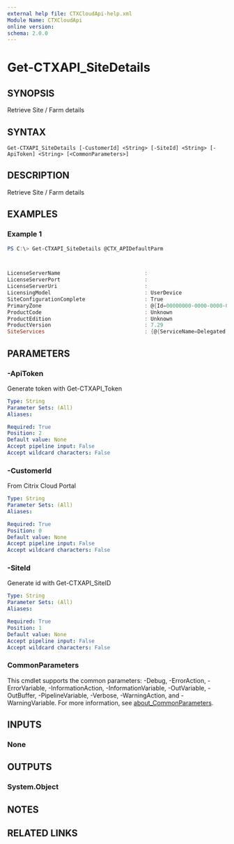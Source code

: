 ```yaml
---
external help file: CTXCloudApi-help.xml
Module Name: CTXCloudApi
online version:
schema: 2.0.0
---
```


# Get-CTXAPI_SiteDetails

## SYNOPSIS
Retrieve Site / Farm details

## SYNTAX

```
Get-CTXAPI_SiteDetails [-CustomerId] <String> [-SiteId] <String> [-ApiToken] <String> [<CommonParameters>]
```

## DESCRIPTION
Retrieve Site / Farm details

## EXAMPLES

### Example 1
```powershell
PS C:\> Get-CTXAPI_SiteDetails @CTX_APIDefaultParm



LicenseServerName                           : 
LicenseServerPort                           : 
LicenseServerUri                            : 
LicensingModel                              : UserDevice
SiteConfigurationComplete                   : True
PrimaryZone                                 : @{Id=00000000-0000-0000-0000-000000000000; Uid=; Name=Initial Zone}
ProductCode                                 : Unknown
ProductEdition                              : Unknown
ProductVersion                              : 7.29
SiteServices                                : {@{ServiceName=Delegated Administration; ServiceType=Admin; CurrentSchemaVersion=; DesiredSchemaVersion=; Capabilities=System.Object[]}, @{ServiceName=Configuration; ServiceType=Config;
```

## PARAMETERS

### -ApiToken
 Generate token with Get-CTXAPI_Token

```yaml
Type: String
Parameter Sets: (All)
Aliases:

Required: True
Position: 2
Default value: None
Accept pipeline input: False
Accept wildcard characters: False
```

### -CustomerId
 From Citrix Cloud Portal

```yaml
Type: String
Parameter Sets: (All)
Aliases:

Required: True
Position: 0
Default value: None
Accept pipeline input: False
Accept wildcard characters: False
```

### -SiteId
 Generate id with Get-CTXAPI_SiteID

```yaml
Type: String
Parameter Sets: (All)
Aliases:

Required: True
Position: 1
Default value: None
Accept pipeline input: False
Accept wildcard characters: False
```

### CommonParameters
This cmdlet supports the common parameters: -Debug, -ErrorAction, -ErrorVariable, -InformationAction, -InformationVariable, -OutVariable, -OutBuffer, -PipelineVariable, -Verbose, -WarningAction, and -WarningVariable. For more information, see [about_CommonParameters](http://go.microsoft.com/fwlink/?LinkID=113216).

## INPUTS

### None
## OUTPUTS

### System.Object
## NOTES

## RELATED LINKS
